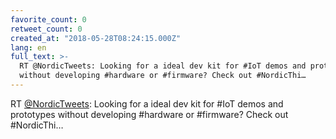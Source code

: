 ```yaml
---
favorite_count: 0
retweet_count: 0
created_at: "2018-05-28T08:24:15.000Z"
lang: en
full_text: >-
  RT @NordicTweets: Looking for a ideal dev kit for #IoT demos and prototypes
  without developing #hardware or #firmware? Check out #NordicThi…
---
```


RT [@NordicTweets](https://twitter.com/NordicTweets): Looking for a ideal dev
kit for #IoT demos and prototypes without developing #hardware or #firmware?
Check out #NordicThi…
